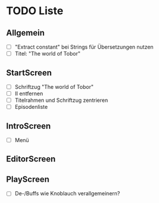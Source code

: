# TODO Liste

## Allgemein

- [ ] "Extract constant" bei Strings für Übersetzungen nutzen
- [ ] Titel: "The world of Tobor"

## StartScreen

- [ ] Schriftzug "The world of Tobor"
- [ ] II entfernen
- [ ] Titelrahmen und Schriftzug zentrieren
- [ ] Episodenliste

## IntroScreen

- [ ] Menü

## EditorScreen

## PlayScreen

- [ ] De-/Buffs wie Knoblauch verallgemeinern?